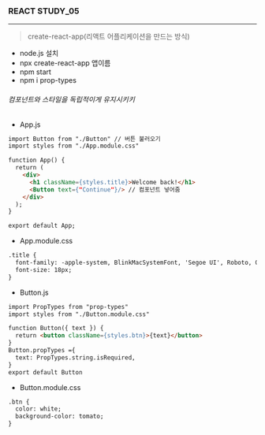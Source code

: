 ### REACT STUDY_05

---

> create-react-app(리액트 어플리케이션을 만드는 방식)

- node.js 설치
- npx create-react-app 앱이름
- npm start
- npm i prop-types



###### 컴포넌트와 스타일을 독립적이게 유지시키키

- App.js

```html
import Button from "./Button" // 버튼 불러오기
import styles from "./App.module.css"

function App() {
  return (
    <div>
      <h1 className={styles.title}>Welcome back!</h1>
      <Button text={"Continue"}/> // 컴포넌트 넣어줌
    </div>
  );
}

export default App;

```



- App.module.css

```html
.title {
  font-family: -apple-system, BlinkMacSystemFont, 'Segoe UI', Roboto, Oxygen, Ubuntu, Cantarell, 'Open Sans', 'Helvetica Neue', sans-serif;
  font-size: 18px;
}
```



- Button.js

```html
import PropTypes from "prop-types"
import styles from "./Button.module.css"

function Button({ text }) {
  return <button className={styles.btn}>{text}</button>
}
Button.propTypes ={
  text: PropTypes.string.isRequired,
}
export default Button
```



- Button.module.css

```html
.btn {
  color: white;
  background-color: tomato;
}
```

